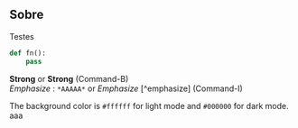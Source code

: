## Sobre
 
Testes


```python
def fn():
    pass
```


**Strong**  or __Strong__ (Command-B)  
*Emphasize* : `*AAAAA*` or _Emphasize_ [^emphasize] (Command-I)

The background color is `#ffffff` for light mode and `#000000` for dark mode.
aaa

